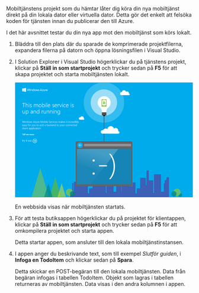 
Mobiltjänstens projekt som du hämtar låter dig köra din nya mobiltjänst direkt på din lokala dator eller virtuella dator. Detta gör det enkelt att felsöka koden för tjänsten innan du publicerar den till Azure.

I det här avsnittet testar du din nya app mot den mobiltjänst som körs lokalt.

1. Bläddra till den plats där du sparade de komprimerade projektfilerna, expandera filerna på datorn och öppna lösningsfilen i Visual Studio.
2. I Solution Explorer i Visual Studio högerklickar du på tjänstens projekt, klickar på **Ställ in som startprojekt** och trycker sedan på **F5** för att skapa projektet och starta mobiltjänsten lokalt.
   
    ![](./media/mobile-services-dotnet-backend-test-local-service-dotnet/mobile-service-startup.png)
   
    En webbsida visas när mobiltjänsten startats.
3. För att testa butiksappen högerklickar du på projektet för klientappen, klickar på **Ställ in som startprojekt** och trycker sedan på **F5** för att omkompilera projektet och starta appen.
   
    Detta startar appen, som ansluter till den lokala mobiltjänstinstansen.   
4. I appen anger du beskrivande text, som till exempel *Slutför guiden*, i **Infoga en TodoItem** och klickar sedan på **Spara**.
   
    Detta skickar en POST-begäran till den lokala mobiltjänsten. Data från begäran infogas i tabellen TodoItem. Objekt som lagras i tabellen returneras av mobiltjänsten. Data visas i den andra kolumnen i appen.

<!--HONumber=Sep16_HO3-->


